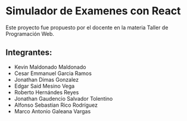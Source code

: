 # Simulador de Examenes con React
Este proyecto fue propuesto por el docente en la materia Taller de Programación Web.

## Integrantes:
* Kevin Maldonado Maldonado
* Cesar Emmanuel Garcia Ramos
* Jonathan Dimas Gonzalez
* Edgar Said Mesino Vega
* Roberto Hernándes Reyes
* Jonathan Gaudencio Salvador Tolentino
* Alfonso Sebastian Rico Rodríguez
* Marco Antonio Galeana Vargas


